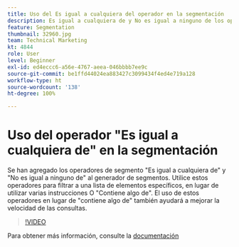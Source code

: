 ```yaml
---
title: Uso del Es igual a cualquiera del operador en la segmentación
description: Es igual a cualquiera de y No es igual a ninguno de los operadores de segmento que se han agregado al generador de segmentos. Utilice estos operadores para filtrar a una lista de elementos específicos, en lugar de utilizar varias instrucciones O Contiene algo de. El uso de estos operadores en lugar de contiene algo de también ayudará a mejorar la velocidad de las consultas.
feature: Segmentation
thumbnail: 32960.jpg
team: Technical Marketing
kt: 4844
role: User
level: Beginner
exl-id: ed4eccc6-a56e-4767-aeea-046bbbb7ee9c
source-git-commit: be1ffd44024ea883427c3099434f4ed4e719a128
workflow-type: ht
source-wordcount: '138'
ht-degree: 100%

---
```


# Uso del operador &quot;Es igual a cualquiera de&quot; en la segmentación

Se han agregado los operadores de segmento &quot;Es igual a cualquiera de&quot; y &quot;No es igual a ninguno de&quot; al generador de segmentos. Utilice estos operadores para filtrar a una lista de elementos específicos, en lugar de utilizar varias instrucciones O &quot;Contiene algo de&quot;. El uso de estos operadores en lugar de &quot;contiene algo de&quot; también ayudará a mejorar la velocidad de las consultas.

>[!VIDEO](https://video.tv.adobe.com/v/32960/?quality=12)

Para obtener más información, consulte la [documentación](https://experienceleague.adobe.com/docs/analytics/components/segmentation/segment-reference/seg-operators.html?lang=es)

